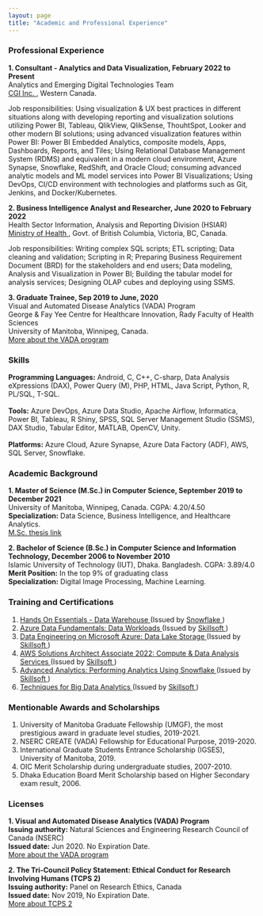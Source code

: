 ```yaml
---
layout: page
title: "Academic and Professional Experience"
---
```

### Professional Experience
**1. Consultant - Analytics and Data Visualization, February 2022 to Present** <br/>
Analytics and Emerging Digital Technologies Team<br/>
<a href="https://www.cgi.com/en"> CGI Inc. </a>, Western Canada.<br/>

Job responsibilities: Using visualization & UX best practices in different situations along with developing reporting and visualization solutions utilizing Power BI, Tableau, QlikView, QlikSense, ThouhtSpot, Looker and other modern BI solutions; using advanced visualization features within Power BI: Power BI Embedded Analytics, composite models, Apps, Dashboards, Reports, and Tiles; Using Relational Database Management System (RDMS) and equivalent in a modern cloud environment, Azure Synapse, Snowflake, RedShift, and Oracle Cloud; consuming advanced analytic models and ML model services into Power BI Visualizations; Using DevOps, CI/CD environment with technologies and platforms such as Git, Jenkins, and Docker/Kubernetes.<br/>

**2. Business Intelligence Analyst and Researcher, June 2020 to February 2022** <br/>
Health Sector Information, Analysis and Reporting Division (HSIAR) <br/>
<a href="https://www2.gov.bc.ca/gov/content/governments/organizational-structure/ministries-organizations/ministries/health"> Ministry of Health </a>, Govt. of British Columbia, Victoria, BC, Canada.<br/>

Job responsibilities: Writing complex SQL scripts; ETL scripting; Data cleaning and validation; Scripting in R; Preparing Business Requirement Document (BRD) for the stakeholders and end users; Data modeling, Analysis and Visualization in Power BI; Building the tabular model for analysis services; Designing OLAP cubes and deploying using SSMS.<br/>

**3. Graduate Trainee, Sep 2019 to June, 2020** <br/>
Visual and Automated Disease Analytics (VADA) Program <br/>
George & Fay Yee Centre for Healthcare Innovation, Rady Faculty of Health Sciences <br/>
University of Manitoba, Winnipeg, Canada. <br/>
<a href="https://vada.cs.umanitoba.ca/"> More about the VADA program </a> <br/>

### Skills
**Programming Languages:** Android, C, C++, C-sharp, Data Analysis eXpressions (DAX), Power Query (M), PHP, HTML, Java Script, Python, R, PL/SQL, T-SQL. <br/> <br/>
**Tools:** Azure DevOps, Azure Data Studio, Apache Airflow, Informatica, Power BI, Tableau, R Shiny, SPSS, SQL Server Management Studio (SSMS), DAX Studio, Tabular Editor, MATLAB, OpenCV, Unity. <br/> <br/>
**Platforms:** Azure Cloud, Azure Synapse, Azure Data Factory (ADF), AWS, SQL Server, Snowflake.<br/>

### Academic Background
**1. Master of Science (M.Sc.) in Computer Science, September 2019 to December 2021** <br/> 
University of Manitoba, Winnipeg, Canada. CGPA: 4.20/4.50 <br/>
**Specialization:** Data Science, Business Intelligence, and Healthcare Analytics.<br/>
<a href="https://mspace.lib.umanitoba.ca/xmlui/handle/1993/36213"> M.Sc. thesis link </a> <br/>

**2. Bachelor of Science (B.Sc.) in Computer Science and Information Technology, December 2006 to November 2010**<br/>
Islamic University of Technology (IUT), Dhaka. Bangladesh. CGPA: 3.89/4.0 <br/>
**Merit Position:** In the top 9% of graduating class <br/>
**Specialization:** Digital Image Processing, Machine Learning.

### Training and Certifications
1. <a href= "https://www.credly.com/badges/9a6704d0-418d-447d-95a3-8589e1ea5568/linked_in?t=rbdohj"> Hands On Essentials - Data Warehouse </a> (Issued by <a href = "https://www.snowflake.com/"> Snowflake </a>) <br/>
2. <a href= "https://skillsoft.digitalbadges.skillsoft.com/8936f93d-3ab4-4a98-8fdb-95bbd5ca6cf3#gs.2efpg9"> Azure Data Fundamentals: Data Workloads </a> (Issued by <a href = "https://www.skillsoft.com/"> Skillsoft </a>) <br/>
3. <a href= "https://skillsoft.digitalbadges.skillsoft.com/24ad7302-98a3-4591-a162-784425e99de0#gs.c6qwlw"> Data Engineering on Microsoft Azure: Data Lake Storage </a> (Issued by <a href = "https://www.skillsoft.com/"> Skillsoft </a>) <br/>
4. <a href= "https://skillsoft.digitalbadges.skillsoft.com/c5dfc642-3fce-4198-9c9c-9e36a5173d11#gs.c6qxzp"> AWS Solutions Architect Associate 2022: Compute & Data Analysis Services </a> (Issued by <a href = "https://www.skillsoft.com/"> Skillsoft </a>) <br/>
5. <a href= "https://skillsoft.digitalbadges.skillsoft.com/ae105e0e-3b48-4158-ba1e-11f01c79aaf4"> Advanced Analytics: Performing Analytics Using Snowflake </a> (Issued by <a href = "https://www.skillsoft.com/"> Skillsoft </a>) <br/>
6. <a href= "https://skillsoft.digitalbadges.skillsoft.com/1281fc6e-490d-4134-ae34-51fdc18deb13#gs.fx9vnc"> Techniques for Big Data Analytics </a> (Issued by <a href = "https://www.skillsoft.com/"> Skillsoft </a>) <br/>

### Mentionable Awards and Scholarships <br/>
1. University of Manitoba Graduate Fellowship (UMGF), the most prestigious award in graduate level studies, 2019-2021. <br/>
2. NSERC CREATE (VADA) Fellowship for Educational Purpose, 2019-2020. <br/>
3. International Graduate Students Entrance Scholarship (IGSES), University of Manitoba, 2019. <br/>
4. OIC Merit Scholarship during undergraduate studies, 2007-2010.<br/>
5. Dhaka Education Board Merit Scholarship based on Higher Secondary exam result, 2006.

### Licenses<br/>

**1. Visual and Automated Disease Analytics (VADA) Program** <br/>
**Issuing authority:** Natural Sciences and Engineering Research Council of Canada (NSERC)<br/>
**Issued date:** Jun 2020. No Expiration Date. <br/>
<a href="https://vada.cs.umanitoba.ca/"> More about the VADA program </a> <br/>

**2. The Tri-Council Policy Statement: Ethical Conduct for Research Involving Humans (TCPS 2)** <br/>
**Issuing authority:** Panel on Research Ethics, Canada <br/>
**Issued date:** Nov 2019, No Expiration Date. <br/>
<a href="https://ethics.gc.ca/eng/education_tutorial-didacticiel.html"> More about TCPS 2 </a> <br/>
